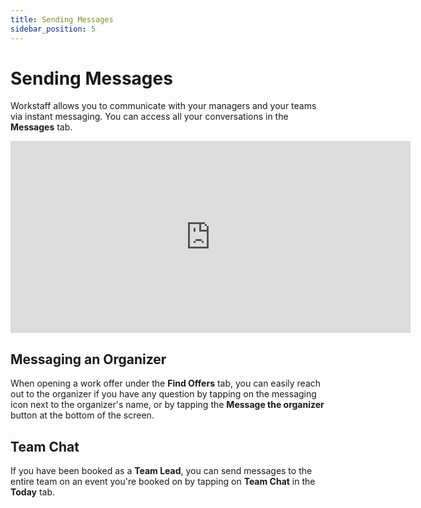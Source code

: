 ```yaml
---
title: Sending Messages
sidebar_position: 5
---
```


# Sending Messages

Workstaff allows you to communicate with your managers and your teams via instant messaging. You can access all your conversations in the **Messages** tab.

<iframe width="640" height="307" src="https://www.loom.com/embed/6a277e6e297343aab1f32e25ec1649af" frameborder="0" webkitallowfullscreen mozallowfullscreen allowfullscreen></iframe>

## Messaging an Organizer 
When opening a work offer under the **Find Offers** tab, you can easily reach out to the organizer if you have any question by tapping on the messaging icon next to the organizer's name, or by tapping the **Message the organizer** button at the bottom of the screen. 

## Team Chat
If you have been booked as a **Team Lead**, you can send messages to the entire team on an event you're booked on by tapping on **Team Chat** in the **Today** tab. 
